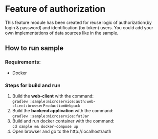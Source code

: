 # Feature of authorization   
This feature module has been created for reuse logic of authorization(by login & password) and identification (by token) users.
You could add your own implementations of data sources like in the sample. 

## How to run sample
### Requirements: 
- Docker
### Steps for build and run 
1. Build the **web-client** with the command:     
```gradlew :sample:microservice:auth:web-client:browserProductionWebpack```
2. Build the **backend application** with the command:  
```gradlew :sample:microservice:fatJar```
3. Build and run docker container with the command:  
```cd sample && docker-compose up```
4. Open browser and go to the http://localhost/auth
